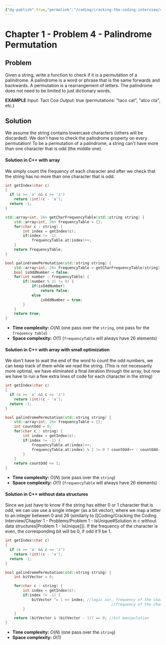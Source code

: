 ```yaml
---
{"dg-publish":true,"permalink":"/coding/cracking-the-coding-interview/chapter-1-problems/problem-4-palindrome-permutation/"}
---
```


# Chapter 1 - Problem 4 - Palindrome Permutation
## Problem
Given a string, write a function to check if it is a permutation of a palindrome. A palindrome is a word or phrase that is the same forwards and backwards. A permutation is a rearrangement of letters. 
The palindrome does not need to be limited to just dictionary words.

**EXAMPLE**
_Input_: Tact Coa
_Output_: true (permutations: "taco cat", "atco cta", etc.)

## Solution
We assume the string contains lowercase characters (others will be discarded).
We don't have to check the palindrome property on every permutation!
To be a permutation of a palindrome, a string can't have more than one character that is odd (the middle one).

#### Solution in C++ with array
We simply count the frequency of each character and after we check that the string has no more than one character that is odd.
```cpp
int getIndex(char c)
{
  if (c >= 'a' && c <= 'z')
    return (int)(c - 'a');
  return -1;
}

std::array<int, 26> getCharFrequencyTable(std::string string) {
    std::array<int, 26> frequencyTable = {};
    for(char c : string) {
        int index = getIndex(c);
        if(index != -1)
            frequencyTable.at(index)++;
    }
    return frequencyTable;
}

bool palindromePermutation(std::string string) {
    std::array<int, 26> frequencyTable = getCharFrequencyTable(string);
    bool isOddNumber = false;
    for(int number : frequencyTable) {
        if((number % 2) != 0) {
            if(isOddNumber)
                return false;
            else
                isOddNumber = true;
        }
    }
    return true;
}
```
- **Time complexity:** $O(N)$ (one pass over the `string`, one pass for the `frequency table`)
- **Space complexity:** $O(1)$ (`frequencyTable` will always have 26 elements)

#### Solution in C++ with array with small optimization
We don't have to wait the end of the word to count the odd numbers, we can keep track of them while we read the string. (This is not necessarily more optimal, we have eliminated a final iteration through the array, but now we have to run a few extra lines of code for each character in the string)
```cpp
int getIndex(char c)
{
  if (c >= 'a' && c <= 'z')
    return (int)(c - 'a');
  return -1;
}

bool palindromePermutation(std::string string) {
    std::array<int, 26> frequencyTable = {};
    int countOdd = 0;
    for(char c : string) {
        int index = getIndex(c);
        if(index != -1) {
            frequencyTable.at(index)++;
            frequencyTable.at(index) % 2 != 0 ? countOdd++ : countOdd--;
        }
    }
    return countOdd <= 1;
}
```
- **Time complexity:** $O(N)$ (one pass over the `string`)
- **Space complexity:** $O(1)$ (`frequencyTable` will always have 26 elements)

#### Solution in C++ without data structures
Since we just have to know if the string has either 0 or 1 character that is odd, we can use use a single integer (as a bit vector), where we map a letter to an integer between 0 and 26 (similarly to [[Coding/Cracking the Coding Interview/Chapter 1 - Problems/Problem 1 - IsUnique#Solution in c without data structures\|Problem 1 - IsUnique]]). 
If the frequency of the character is even, the corresponding bit will be 0, if odd it'll be 1.

```cpp
int getIndex(char c)
{
  if (c >= 'a' && c <= 'z')
    return (int)(c - 'a');
  return -1;
}

bool palindromePermutation(std::string string) {
    int bitVector = 0;

    for(char c : string) {
        int index = getIndex(c);
        if(index != -1) {
            bitVector ^= 1 << index; //logic xor, frequency of the character even -> 0
                                                //frequency of the character odd -> 1   
        }
    }
    return (bitVector & (bitVector - 1)) == 0; //bit manipulation
}
```
- **Time complexity:** $O(N)$ (one pass over the `string`)
- **Space complexity:** $O(1)$